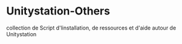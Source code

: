# Unitystation-Others
collection de Script d'linstallation, de ressources et d'aide autour de Unitystation

